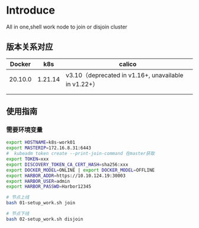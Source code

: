 # Introduce
All in one,shell work node to join or disjoin cluster

## 版本关系对应

| Docker  | k8s     | calico                                               |
| ------- |---------| ---------------------------------------------------- |
| 20.10.0 | 1.21.14 | v3.10（deprecated in v1.16+, unavailable in v1.22+） |
|         |         |                                                      |
|         |         |                                                      |

## 使用指南
### 需要环境变量
```bash
export HOSTNAME=k8s-work01
export MASTERIP=172.16.8.31:6443
#  kubeadm token create --print-join-command 在master获取
export TOKEN=xxx
export DISCOVERY_TOKEN_CA_CERT_HASH=sha256:xxx
export DOCKER_MODEL=ONLINE | export DOCKER_MODEL=OFFLINE
export HARBOR_ADDR=https://10.10.124.19:30003
export HARBOR_USER=admin
export HARBOR_PASSWD=Harbor12345
```
```bash
# 节点上线
bash 01-setup_work.sh join

# 节点下线
bash 02-setup_work.sh disjoin
```